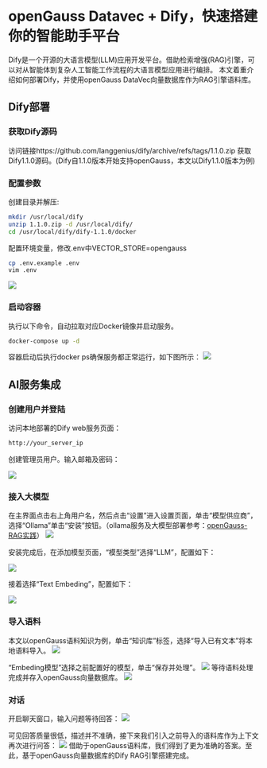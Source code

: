 # openGauss Datavec + Dify，快速搭建你的智能助手平台
Dify是一个开源的大语言模型(LLM)应用开发平台。借助检索增强(RAG)引擎，可以对从智能体到复杂人工智能工作流程的大语言模型应用进行编排。
本文着重介绍如何部署Dify，并使用openGauss DataVec向量数据库作为RAG引擎语料库。

## Dify部署
### 获取Dify源码
访问链接https://github.com/langgenius/dify/archive/refs/tags/1.1.0.zip 获取Dify1.1.0源码。(Dify自1.1.0版本开始支持openGauss，本文以Dify1.1.0版本为例)

### 配置参数
创建目录并解压:
```bash
mkdir /usr/local/dify
unzip 1.1.0.zip -d /usr/local/dify/
cd /usr/local/dify/dify-1.1.0/docker
```
配置环境变量，修改.env中VECTOR_STORE=opengauss
```bash
cp .env.example .env
vim .env
```
![](./figures/ENV.png)
### 启动容器
执行以下命令，自动拉取对应Docker镜像并启动服务。
```bash
docker-compose up -d
```
容器启动后执行docker ps确保服务都正常运行，如下图所示：
![](./figures/Docker.png)

## AI服务集成
### 创建用户并登陆
访问本地部署的Dify web服务页面：
```bash
http://your_server_ip
```

创建管理员用户。输入邮箱及密码：

![](./figures/LoginDify.png)

### 接入大模型
在主界面点击右上角用户名，然后点击“设置”进入设置页面，单击“模型供应商”，选择“Ollama”单击“安装”按钮。（ollama服务及大模型部署参考：[openGauss-RAG实践](openGauss-RAG实践.md)）
![](./figures/OllamaPlugin.png)

安装完成后，在添加模型页面，“模型类型”选择“LLM”，配置如下：


![](./figures/LLMDify.png)


接着选择“Text Embeding”，配置如下：


![](./figures/EmbedDify.png)

### 导入语料
本文以openGauss语料知识为例，单击“知识库”标签，选择“导入已有文本”将本地语料导入。
![](./figures/Corpus.png)

“Embeding模型”选择之前配置好的模型，单击“保存并处理”。
![](./figures/SaveCorpus.png)
等待语料处理完成并存入openGauss向量数据库。
![](./figures/SaveCorpusDone.png)

### 对话
开启聊天窗口，输入问题等待回答：
![](./figures/ChatDify.png)

可见回答质量很低，描述并不准确，接下来我们引入之前导入的语料库作为上下文再次进行问答：
![](./figures/ChatDify2.png)
借助于openGauss语料库，我们得到了更为准确的答案。至此，基于openGauss向量数据库的Dify RAG引擎搭建完成。